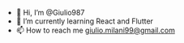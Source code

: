 - 👋 Hi, I’m @Giulio987
- 🌱 I’m currently learning React and Flutter
- 📫 How to reach me giulio.milani99@gmail.com


